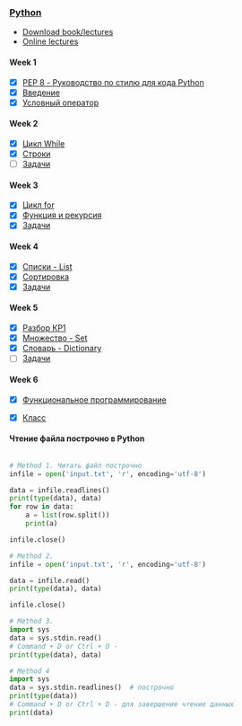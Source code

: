 ### [Python](http://wiki.cs.hse.ru/Основы_и_методология_программирования_на_ПМИ_2020/2021_(основной_поток))


* [Download book/lectures](https://disk.yandex.ru/i/BkcKilJkumcPV)
* [Online lectures](https://www.coursera.org/learn/python-osnovy-programmirovaniya/home/welcome)

#### Week 1
- [x] [PEP 8 - Руководство по стилю для кода Python](https://github.com/doroteo7/HSE-Python-1/blob/master/notes/0.md)
- [x] [Введение](https://github.com/doroteo7/HSE-Python-1/blob/master/notes/1.md)
- [x] [Условный оператор](https://github.com/doroteo7/HSE-Python-1/blob/master/notes/2.md)

#### Week 2
- [x] [Цикл While](https://github.com/doroteo7/HSE-Python-1/blob/master/notes/3.md)
- [x] [Строки](https://github.com/doroteo7/HSE-Python-1/blob/master/notes/4.md)
- [ ] [Задачи](https://github.com/Loglosss/HSE-Python-1/blob/master/notes/task2.md) 

#### Week 3
- [x] [Цикл for](https://github.com/doroteo7/HSE-Python-1/blob/master/notes/6.md)
- [x] [Функция и рекурсия](https://github.com/doroteo7/HSE-Python-1/blob/master/notes/5.md)
- [x] [Задачи](https://github.com/Loglosss/HSE-Python-1/blob/master/notes/task3.md) 

#### Week 4
- [x] [Списки - List](https://github.com/doroteo7/HSE-Python-1/blob/master/notes/7.md)
- [x] [Сортировка](https://github.com/doroteo7/HSE-Python-1/blob/master/notes/8.md)
- [x] [Задачи](https://github.com/Loglosss/HSE-Python-1/blob/master/notes/task4.md) 

#### Week 5
- [x] [Разбор КР1](https://github.com/Loglosss/HSE-Python-1/blob/master/notes/quiz_1_2020.md)
- [x] [Множество - Set](https://github.com/doroteo7/HSE-Python-1/blob/master/notes/9.md)
- [x] [Словарь - Dictionary](https://github.com/doroteo7/HSE-Python-1/blob/master/notes/10.md)
- [ ] [Задачи](https://github.com/Loglosss/HSE-Python-1/blob/master/notes/task5.md)

#### Week 6
- [x] [Функциональное программирование](https://github.com/doroteo7/HSE-Python-1/blob/master/notes/11.md)
- [x] [Класс](https://github.com/doroteo7/HSE-Python-1/blob/master/notes/12.md)






#### Чтение файла построчно в Python

```python

# Method 1. Читать файл построчно
infile = open('input.txt', 'r', encoding='utf-8')

data = infile.readlines()
print(type(data), data)
for row in data:
    a = list(row.split())
    print(a)

infile.close()

# Method 2.
infile = open('input.txt', 'r', encoding='utf-8')

data = infile.read()
print(type(data), data)

infile.close()

# Method 3. 
import sys
data = sys.stdin.read()
# Command + D or Ctrl + D - 
print(type(data), data)

# Method 4
import sys
data = sys.stdin.readlines()  # построчно
print(type(data))
# Command + D or Ctrl + D - для завершение чтение данных
print(data)
```
